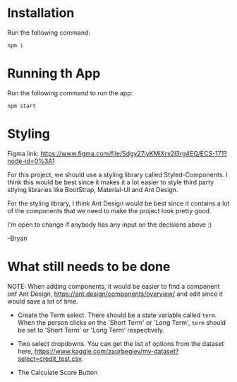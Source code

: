 # Installation

Run the following command:

```
npm i
```

# Running th App

Run the following command to run the app:

```
npm start
```

# Styling

Figma link: https://www.figma.com/file/Sdgy27iyKMiXrx2I3rg4EQ/ECS-171?node-id=0%3A1

For this project, we should use a styling library called Styled-Components. I think this would be best since it makes it a lot easier to style third party stlying libraries like BootStrap, Material-UI and Ant Design.

For the styling library, I think Ant Design would be best since it contains a lot of the components that we need to make the project look pretty good.

I'm open to change if anybody has any input on the decisions above :)

-Bryan

# What still needs to be done

NOTE: When adding components, it would be easier to find a component onf Ant Design, https://ant.design/components/overview/ and edit since it would save a lot of time.

- Create the Term select. There should be a state variable called `term`. When the person clicks on the 'Short Term' or 'Long Term', `term` should be set to 'Short Term' or 'Long Term' respectively.

- Two select dropdowns. You can get the list of options from the dataset here, https://www.kaggle.com/zaurbegiev/my-dataset?select=credit_test.csv.

- The Calculate Score Button
